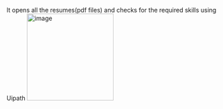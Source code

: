 It opens all the resumes(pdf files) and checks for the required skills using Uipath
<img width="200" alt="image" src="https://github.com/GBBharathi/HRM_Selection_Recruitment/assets/116704890/9ba1a670-f2d5-4c46-83df-b55ce1692d1c">
